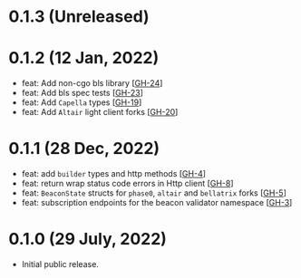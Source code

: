 # 0.1.3 (Unreleased)

# 0.1.2 (12 Jan, 2022)

- feat: Add non-cgo bls library [[GH-24](https://github.com/umbracle/eth2-validator/issues/24)]
- feat: Add bls spec tests [[GH-23](https://github.com/umbracle/eth2-validator/issues/23)]
- feat: Add `Capella` types [[GH-19](https://github.com/umbracle/eth2-validator/issues/19)]
- feat: Add `Altair` light client forks [[GH-20](https://github.com/umbracle/eth2-validator/issues/20)]

# 0.1.1 (28 Dec, 2022)

- feat: add `builder` types and http methods [[GH-4](https://github.com/umbracle/eth2-validator/issues/4)]
- feat: return wrap status code errors in Http client [[GH-8](https://github.com/umbracle/eth2-validator/issues/8)]
- feat: `BeaconState` structs for `phase0`, `altair` and `bellatrix` forks [[GH-5](https://github.com/umbracle/eth2-validator/issues/5)]
- feat: subscription endpoints for the beacon validator namespace [[GH-3](https://github.com/umbracle/eth2-validator/issues/3)]

# 0.1.0 (29 July, 2022)

- Initial public release.
